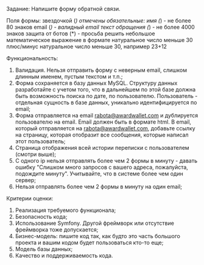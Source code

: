 Задание: Напишите форму обратной связи.

Поля формы:
звездочкой (*) отмечены обязательные:
имя (*) - не более 80 знаков
email (*) - валидный email
текст обращения (*) - не более 4000 знаков
защита от ботов (*) - просьба решить небольшое математическое выражение в формате натуральное число меньше 30 плюс/минус натуральное число меньше 30, например 23+12

Функциональность:

1. Валидация. Нельзя отправить форму с неверным email, слишком длинным именем, пустым текстом и т.п.;
2. Форма сохраняется в базу данных MySQL. Структуру данных разработайте с учетом того, что в дальнейшем по этой базе должна быть возможность поиска по дате, по пользователю. Пользователь - отдельная сущность в базе данных, уникально идентифицируется по email;
3. Форма отправляется на email rabota@awardwallet.com и дублируется пользователю на email. Email должен быть в формате html. В email, который отправляется на rabota@awardwallet.com, добавьте ссылку на страницу, которая отобразит все сообщения, которые написал этот пользователь;
4. Страница отображения всей истории переписки с пользователем (смотри выше);
5. С одного ip нельзя отправлять более чем 2 формы в минуту - давать ошибку "Слишком много запросов с вашего адреса, пожалуйста, подождите минуту". Учитывайте, что в системе более чем один сервер;
6. Нельзя отправлять более чем 2 формы в минуту на один email;

Критерии оценки:

1. Реализация требуемого функционала;
2. Безопасность кода;
3. Использование Symfony. Другой фреймворк или отсутствие фреймворка тоже допускается;
4. Бизнес-модель: пишите код так, как будто это часть большого проекта и вашим кодом будет пользоваться кто-то еще;
5. Модель базы данных;
6. Качество и поддерживаемость кода.